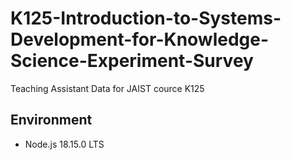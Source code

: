 # K125-Introduction-to-Systems-Development-for-Knowledge-Science-Experiment-Survey
Teaching Assistant Data for JAIST cource K125

## Environment
- Node.js 18.15.0 LTS
